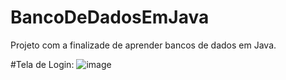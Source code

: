 # BancoDeDadosEmJava
 Projeto com a finalizade de aprender bancos de dados em Java.

 #Tela de Login:
 ![image](https://github.com/user-attachments/assets/c53f1577-774b-4ea8-89e3-25f684071ed9)

